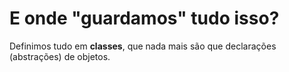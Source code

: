 # E onde "guardamos" tudo isso?
Definimos tudo em **classes**, que nada mais são que declarações (abstrações) de objetos.

